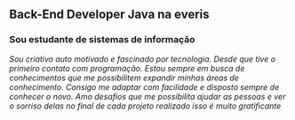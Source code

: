 ## Back-End Developer Java na everis

### Sou estudante de sistemas de informação

*Sou criativo auto motivado e fascinado por tecnologia. Desde que tive o primeiro contato com programação. Estou sempre em busca de conhecimentos que me possibilitem expandir minhas áreas de conhecimento. Consigo me adaptar com facilidade e disposto sempre de conhecer o novo. Amo desafios que me possibilita ajudar as pessoas e ver o sorriso delas no final de cada projeto realizado isso é muito gratificante*
<br/><br/><br/>
